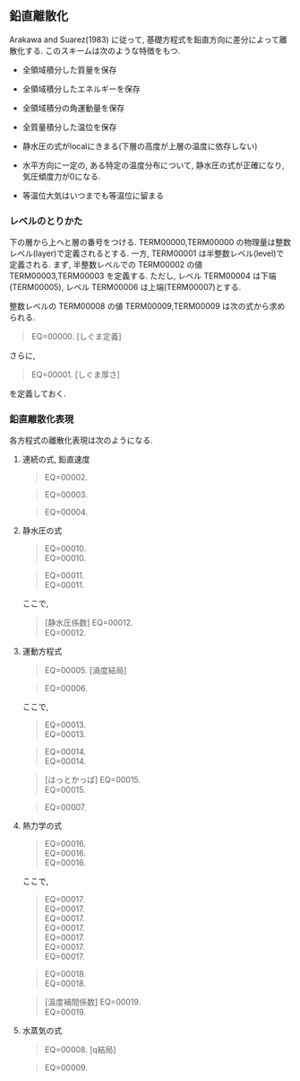## 鉛直離散化

Arakawa and Suarez(1983) に従って,
基礎方程式を鉛直方向に差分によって離散化する.
このスキームは次のような特徴をもつ.

  - 全領域積分した質量を保存

  - 全領域積分したエネルギーを保存

  - 全領域積分の角運動量を保存

  - 全質量積分した温位を保存

  - 静水圧の式がlocalにきまる(下層の高度が上層の温度に依存しない)

  - 水平方向に一定の, ある特定の温度分布について,
    静水圧の式が正確になり, 気圧傾度力が0になる.

  - 等温位大気はいつまでも等温位に留まる

### レベルのとりかた

下の層から上へと層の番号をつける.
TERM00000,TERM00000 の物理量は整数レベル(layer)で定義されるとする.
一方, TERM00001 は半整数レベル(level)で定義される.
まず, 半整数レベルでの TERM00002 の値
TERM00003,TERM00003
を定義する.
ただし, レベル TERM00004 は下端(TERM00005),
レベル TERM00006 は上端(TERM00007)とする.

整数レベルの TERM00008 の値
TERM00009,TERM00009
は次の式から求められる.

> EQ=00000.
> <span id="しぐま定義" label="しぐま定義">\[しぐま定義\]</span>

さらに,

> EQ=00001.
> <span id="しぐま厚さ" label="しぐま厚さ">\[しぐま厚さ\]</span>

を定義しておく.

### 鉛直離散化表現

各方程式の離散化表現は次のようになる.

1.  連続の式, 鉛直速度
    
    > EQ=00002.
    
    > EQ=00003.
    
    > EQ=00004.

2.  静水圧の式
    
    > EQ=00010.  
    > EQ=00010.
    
    > EQ=00011.  
    > EQ=00011.
    
    ここで,
    
    > <span id="静水圧係数" label="静水圧係数">\[静水圧係数\]</span>
    > EQ=00012.  
    > EQ=00012.

3.  運動方程式
    
    > EQ=00005.
    > <span id="渦度結局" label="渦度結局">\[渦度結局\]</span>
    
    > EQ=00006.
    
    ここで,
    
    > EQ=00013.  
    > EQ=00013.
    
    > EQ=00014.  
    > EQ=00014.
    
    > <span id="はっとかっぱ" label="はっとかっぱ">\[はっとかっぱ\]</span>
    > EQ=00015.  
    > EQ=00015.
    
    > EQ=00007.

4.  熱力学の式
    
    > EQ=00016.  
    > EQ=00016.  
    > EQ=00016.
    
    ここで,
    
    > EQ=00017.  
    > EQ=00017.  
    > EQ=00017.  
    > EQ=00017.  
    > EQ=00017.  
    > EQ=00017.  
    > EQ=00017.
    
    > EQ=00018.  
    > EQ=00018.
    
    > <span id="温度補間係数" label="温度補間係数">\[温度補間係数\]</span>
    > EQ=00019.  
    > EQ=00019.

5.  水蒸気の式
    
    > EQ=00008.
    > <span id="q結局" label="q結局">\[q結局\]</span>
    
    > EQ=00009.
